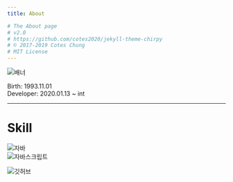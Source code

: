 ```yaml
---
title: About

# The About page
# v2.0
# https://github.com/cotes2020/jekyll-theme-chirpy
# © 2017-2019 Cotes Chung
# MIT License
---
```

![배너](https://develop.or.kr/assets/img/avatar.png)<br />

Birth: 1993.11.01<br />
Developer: 2020.01.13 ~ int<br />

---
# Skill

![자바](https://img.shields.io/badge/-Java-fc7b03?style=for-the-badge&logo=java&logoColor=fff)<br />
 ![자바스크립트](https://img.shields.io/badge/-Javascript-f5c800?style=for-the-badge&logo=javascript&logoColor=fff)<br />

![깃허브](https://github-readme-stats.vercel.app/api?username=0n1dev&show_icons=true)<br /> 